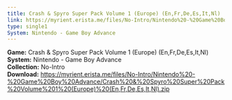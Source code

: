```yaml
---
title: Crash & Spyro Super Pack Volume 1 (Europe) (En,Fr,De,Es,It,Nl)
link: https://myrient.erista.me/files/No-Intro/Nintendo%20-%20Game%20Boy%20Advance/Crash%20&%20Spyro%20Super%20Pack%20Volume%201%20(Europe)%20(En,Fr,De,Es,It,Nl).zip
type: single1
System: Nintendo - Game Boy Advance
---
```

<b>Game:</b> Crash & Spyro Super Pack Volume 1 (Europe) (En,Fr,De,Es,It,Nl)<br>
<b>System:</b> Nintendo - Game Boy Advance<br>
<b>Collection:</b> No-Intro<br>
<b>Download:</b> https://myrient.erista.me/files/No-Intro/Nintendo%20-%20Game%20Boy%20Advance/Crash%20&%20Spyro%20Super%20Pack%20Volume%201%20(Europe)%20(En,Fr,De,Es,It,Nl).zip